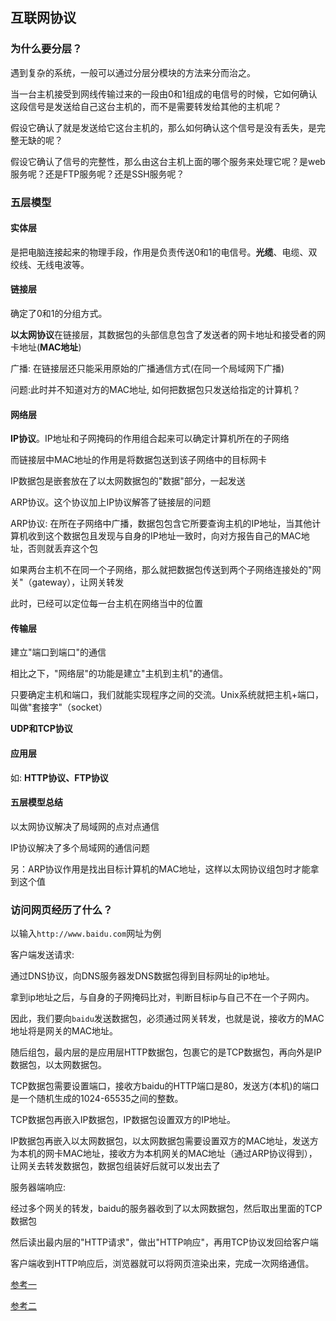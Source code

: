 ## 互联网协议

### 为什么要分层？

遇到复杂的系统，一般可以通过分层分模块的方法来分而治之。

当一台主机接受到网线传输过来的一段由0和1组成的电信号的时候，它如何确认这段信号是发送给自己这台主机的，而不是需要转发给其他的主机呢？

假设它确认了就是发送给它这台主机的，那么如何确认这个信号是没有丢失，是完整无缺的呢？

假设它确认了信号的完整性，那么由这台主机上面的哪个服务来处理它呢？是web服务呢？还是FTP服务呢？还是SSH服务呢？

### 五层模型

#### 实体层

是把电脑连接起来的物理手段，作用是负责传送0和1的电信号。**光缆**、电缆、双绞线、无线电波等。

#### 链接层

确定了0和1的分组方式。

**以太网协议**在链接层，其数据包的头部信息包含了发送者的网卡地址和接受者的网卡地址(**MAC地址**)

广播: 在链接层还只能采用原始的广播通信方式(在同一个局域网下广播)

问题:此时并不知道对方的MAC地址, 如何把数据包只发送给指定的计算机？

#### 网络层

**IP协议**。IP地址和子网掩码的作用组合起来可以确定计算机所在的子网络

而链接层中MAC地址的作用是将数据包送到该子网络中的目标网卡

IP数据包是嵌套放在了以太网数据包的"数据"部分，一起发送

ARP协议。这个协议加上IP协议解答了链接层的问题

ARP协议: 在所在子网络中广播，数据包包含它所要查询主机的IP地址，当其他计算机收到这个数据包且发现与自身的IP地址一致时，向对方报告自己的MAC地址，否则就丢弃这个包

如果两台主机不在同一个子网络，那么就把数据包传送到两个子网络连接处的"网关"（gateway），让网关转发

此时，已经可以定位每一台主机在网络当中的位置

#### 传输层

建立"端口到端口"的通信

相比之下，"网络层"的功能是建立"主机到主机"的通信。

只要确定主机和端口，我们就能实现程序之间的交流。Unix系统就把主机+端口，叫做"套接字"（socket）

**UDP和TCP协议**

#### 应用层

如: **HTTP协议、FTP协议**

#### 五层模型总结

以太网协议解决了局域网的点对点通信

IP协议解决了多个局域网的通信问题

另：ARP协议作用是找出目标计算机的MAC地址，这样以太网协议组包时才能拿到这个值

### 访问网页经历了什么？

以输入`http://www.baidu.com`网址为例

客户端发送请求:

通过DNS协议，向DNS服务器发DNS数据包得到目标网址的ip地址。

拿到ip地址之后，与自身的子网掩码比对，判断目标ip与自己不在一个子网内。

因此，我们要向`baidu`发送数据包，必须通过网关转发，也就是说，接收方的MAC地址将是网关的MAC地址。

随后组包，最内层的是应用层HTTP数据包，包裹它的是TCP数据包，再向外是IP数据包，以太网数据包。

TCP数据包需要设置端口，接收方baidu的HTTP端口是80，发送方(本机)的端口是一个随机生成的1024-65535之间的整数。

TCP数据包再嵌入IP数据包，IP数据包设置双方的IP地址。

IP数据包再嵌入以太网数据包，以太网数据包需要设置双方的MAC地址，发送方为本机的网卡MAC地址，接收方为本机网关的MAC地址（通过ARP协议得到），让网关去转发数据包，数据包组装好后就可以发出去了

服务器端响应:

经过多个网关的转发，baidu的服务器收到了以太网数据包，然后取出里面的TCP数据包

然后读出最内层的"HTTP请求"，做出"HTTP响应"，再用TCP协议发回给客户端

客户端收到HTTP响应后，浏览器就可以将网页渲染出来，完成一次网络通信。

[参考一](http://www.ruanyifeng.com/blog/2012/05/internet_protocol_suite_part_i.html)

[参考二](http://www.ruanyifeng.com/blog/2012/06/internet_protocol_suite_part_ii.html)

